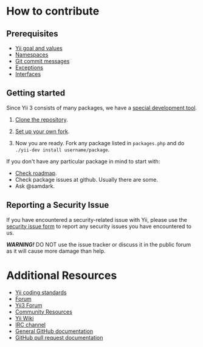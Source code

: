 # How to contribute

## Prerequisites

- [Yii goal and values](https://github.com/yiisoft/docs/blob/master/001-yii-values.md)
- [Namespaces](https://github.com/yiisoft/docs/blob/master/004-namespaces.md)
- [Git commit messages](https://github.com/yiisoft/docs/blob/master/006-git-commit-messages.md)
- [Exceptions](https://github.com/yiisoft/docs/blob/master/007-exceptions.md)
- [Interfaces](https://github.com/yiisoft/docs/blob/master/008-interfaces.md)

## Getting started

Since Yii 3 consists of many packages, we have a [special development tool](https://github.com/yiisoft/docs/blob/master/005-development-tool.md).

1. [Clone the repository](https://github.com/yiisoft/yii-dev-tool).

2. [Set up your own fork](https://github.com/yiisoft/yii-dev-tool#using-your-own-fork).

3. Now you are ready. Fork any package listed in `packages.php` and do `./yii-dev install username/package`.

If you don't have any particular package in mind to start with:

- [Check roadmap](https://github.com/yiisoft/docs/blob/master/003-roadmap.md).
- Check package issues at github. Usually there are some.
- Ask @samdark.

## Reporting a Security Issue

If you have encountered a security-related issue with Yii, please use the [security issue form](https://www.yiiframework.com/security) to report any security issues you have encountered to us.

***WARNING!*** DO NOT use the issue tracker or discuss it in the public forum as it will cause more damage than help.

# Additional Resources

- [Yii coding standards](https://github.com/yiisoft/docs/blob/master/010-code-style.md)
- [Forum](https://www.yiiframework.com/forum/)
- [Yii3 Forum](https://forum.yiiframework.com/c/yii-3-0/63)
- [Community Resources](https://www.yiiframework.com/community)
- [Yii Wiki](https://www.yiiframework.com/wiki/)
- [IRC channel](ircs://irc.libera.chat:6697/yii)
- [General GitHub documentation](https://help.github.com/)
- [GitHub pull request documentation](https://help.github.com/articles/creating-a-pull-request/)
